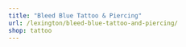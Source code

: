 ```yaml
---
title: "Bleed Blue Tattoo & Piercing"
url: /lexington/bleed-blue-tattoo-and-piercing/
shop: tattoo
---
```

